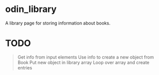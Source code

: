 # odin_library
A library page for storing information about books.


# TODO

> Get info from input elements
> Use info to create a new object from Book
> Put new object in library array
> Loop over array and create entries
